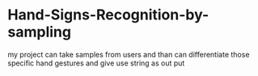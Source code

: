 # Hand-Signs-Recognition-by-sampling
my project can take samples from users and than can differentiate those specific hand gestures and give use string as out put
